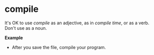 # compile

It's OK to use *compile* as an adjective, as in *compile time*, or as a verb. Don't use as a noun.

**Example**

- After you save the file, compile your program.
